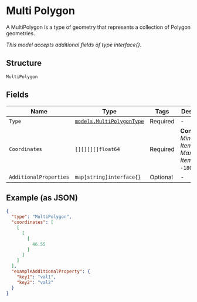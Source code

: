 
# Multi Polygon

A MultiPolygon is a type of geometry that represents a collection of Polygon geometries.

*This model accepts additional fields of type interface{}.*

## Structure

`MultiPolygon`

## Fields

| Name | Type | Tags | Description |
|  --- | --- | --- | --- |
| `Type` | [`models.MultiPolygonType`](../../doc/models/multi-polygon-type.md) | Required | - |
| `Coordinates` | `[][][][]float64` | Required | **Constraints**: *Minimum Items*: `1`, *Maximum Items*: `10`, `>= -180`, `<= 180` |
| `AdditionalProperties` | `map[string]interface{}` | Optional | - |

## Example (as JSON)

```json
{
  "type": "MultiPolygon",
  "coordinates": [
    [
      [
        [
          46.55
        ]
      ]
    ]
  ],
  "exampleAdditionalProperty": {
    "key1": "val1",
    "key2": "val2"
  }
}
```

